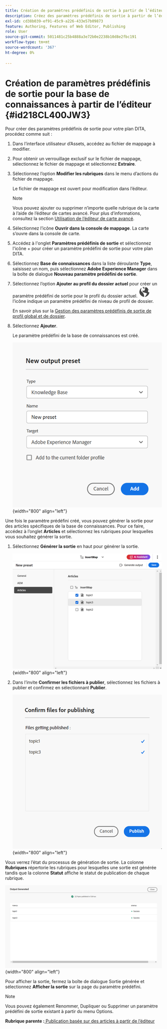 ```yaml
---
title: Création de paramètres prédéfinis de sortie à partir de l’éditeur web
description: Créez des paramètres prédéfinis de sortie à partir de l’éditeur web. Découvrez comment modifier, renommer, dupliquer et supprimer un paramètre prédéfini de sortie dans AEM Guides.
exl-id: cd38b039-ef91-45c9-a226-433e57b09873
feature: Authoring, Features of Web Editor, Publishing
role: User
source-git-commit: 5011481c25b4888a3e72b0e2238b10d8e2fbc191
workflow-type: tm+mt
source-wordcount: '367'
ht-degree: 0%

---
```


# Création de paramètres prédéfinis de sortie pour la base de connaissances à partir de l’éditeur {#id218CL400JW3}

Pour créer des paramètres prédéfinis de sortie pour votre plan DITA, procédez comme suit :

1. Dans l’interface utilisateur d’Assets, accédez au fichier de mappage à modifier.

1. Pour obtenir un verrouillage exclusif sur le fichier de mappage, sélectionnez le fichier de mappage et sélectionnez **Extraire**.

1. Sélectionnez l’option **Modifier les rubriques** dans le menu d’actions du fichier de mappage.

   Le fichier de mappage est ouvert pour modification dans l’éditeur.

   >[!NOTE]
   >
   > Vous pouvez ajouter ou supprimer n’importe quelle rubrique de la carte à l’aide de l’éditeur de cartes avancé. Pour plus d’informations, consultez la section [Utilisation de l’éditeur de carte avancé](map-editor-advanced-map-editor.md#).

1. Sélectionnez l’icône **Ouvrir dans la console de mappage**. La carte s’ouvre dans la console de carte.

1. Accédez à l&#39;onglet **Paramètres prédéfinis de sortie** et sélectionnez l&#39;icône + pour créer un paramètre prédéfini de sortie pour votre plan DITA.

1. Sélectionnez **Base de connaissances** dans la liste déroulante **Type**, saisissez un nom, puis sélectionnez **Adobe Experience Manager** dans la boîte de dialogue **Nouveau paramètre prédéfini de sortie**.
1. Sélectionnez l’option **Ajouter au profil du dossier actuel** pour créer un paramètre prédéfini de sortie pour le profil du dossier actuel. ![icône de profil de dossier](images/global-preset-icon.svg) l’icône indique un paramètre prédéfini de niveau de profil de dossier.

   En savoir plus sur la [Gestion des paramètres prédéfinis de sortie de profil global et de dossier](./web-editor-manage-output-presets.md).

1. Sélectionnez **Ajouter**.

   Le paramètre prédéfini de la base de connaissances est créé.


   ![Nouveau ](images/knowledge-base-preset-dialog-box.png){width="800" align="left"}

Une fois le paramètre prédéfini créé, vous pouvez générer la sortie pour des articles spécifiques de la base de connaissances. Pour ce faire, accédez à l’onglet **Articles** et sélectionnez les rubriques pour lesquelles vous souhaitez générer la sortie.
1. Sélectionnez **Générer la sortie** en haut pour générer la sortie.

   ![](images/add-preset-articles-tab_cs.png){width="800" align="left"}

1. Dans l’invite **Confirmer les fichiers à publier**, sélectionnez les fichiers à publier et confirmez en sélectionnant **Publier**.

   ![Nouveau ](images/knowledge-base-confirm-files-for-publishing.png){width="800" align="left"}

Vous verrez l’état du processus de génération de sortie. La colonne **Rubriques** répertorie les rubriques pour lesquelles une sortie est générée tandis que la colonne **Statut** affiche le statut de publication de chaque rubrique.


![](images/add-preset-output-generated_cs.png){width="800" align="left"}

Pour afficher la sortie, fermez la boîte de dialogue Sortie générée et sélectionnez **Afficher la sortie** sur la page du paramètre prédéfini.


>[!NOTE]
>
> Vous pouvez également Renommer, Dupliquer ou Supprimer un paramètre prédéfini de sortie existant à partir du menu Options.



**Rubrique parente :**[ Publication basée sur des articles à partir de l’éditeur](web-editor-article-publishing.md)
